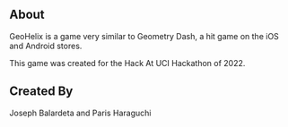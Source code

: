 ## About
GeoHelix is a game very similar to Geometry Dash, a hit game on the iOS and Android stores.

This game was created for the Hack At UCI Hackathon of 2022.


## Created By
Joseph Balardeta and Paris Haraguchi